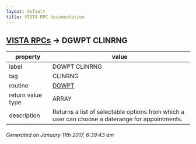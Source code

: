 ```yaml
---
layout: default
title: VISTA RPC documentation
---
```




## [VISTA RPCs](TableOfContent.md) &#8594; DGWPT CLINRNG 

 property | value 
--- | --- 
 label | DGWPT CLINRNG
 tag | CLINRNG
 routine | [DGWPT](http://code.osehra.org/dox/Routine_DGWPT_source.html)
 return value type | ARRAY
 description | Returns a list of selectable options from which a user can choose a daterange for appointments.




 ###### Generated on January 11th 2017, 6:39:43 am